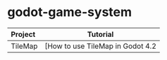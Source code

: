 # godot-game-system

| Project           | Tutorial |
| :---------------- | :------: |
| TileMap           | [How to use TileMap in Godot 4.2 | Auto Tiles and Animated TileSet](https://www.youtube.com/watch?v=-9jiQGRbE0g) |
